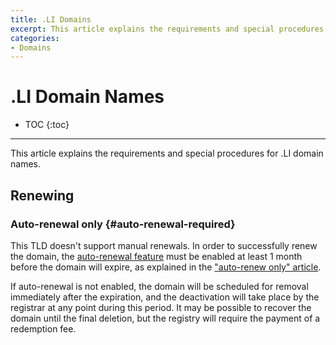```yaml
---
title: .LI Domains
excerpt: This article explains the requirements and special procedures for .LI domain names.
categories:
- Domains
---
```


# .LI Domain Names

* TOC
{:toc}

---

This article explains the requirements and special procedures for .LI domain names.


## Renewing

### Auto-renewal only {#auto-renewal-required}

This TLD doesn't support manual renewals. In order to successfully renew the domain, the [auto-renewal feature](/articles/domain-auto-renewal) must be enabled at least 1 month before the domain will expire, as explained in the ["auto-renew only" article](/articles/auto-renew-only-domains).

If auto-renewal is not enabled, the domain will be scheduled for removal immediately after the expiration, and the deactivation will take place by the registrar at any point during this period. It may be possible to recover the domain until the final deletion, but the registry will require the payment of a redemption fee.

